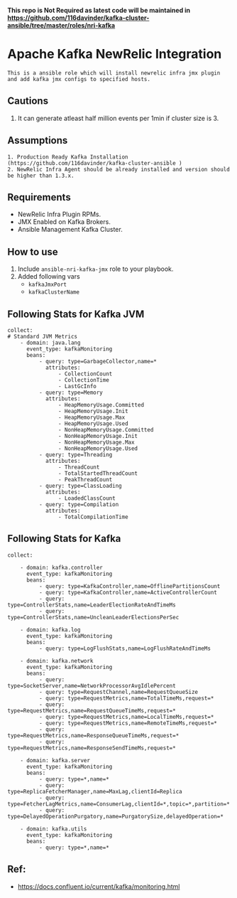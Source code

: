 **This repo is Not Required as latest code will be maintained in https://github.com/116davinder/kafka-cluster-ansible/tree/master/roles/nri-kafka**

# Apache Kafka NewRelic Integration
```
This is a ansible role which will install newrelic infra jmx plugin and add kafka jmx configs to specified hosts. 
```
## Cautions
1. It can generate atleast half million events per 1min if cluster size is 3.

## Assumptions
```
1. Production Ready Kafka Installation (https://github.com/116davinder/kafka-cluster-ansible )
2. NewRelic Infra Agent should be already installed and version should be higher than 1.3.x.
```

## Requirements
* NewRelic Infra Plugin RPMs.
* JMX Enabled on Kafka Brokers.
* Ansible Management Kafka Cluster.

## How to use
1. Include `ansible-nri-kafka-jmx` role to your playbook.
2. Added following vars
    * `kafkaJmxPort`
    * `kafkaClusterName`

## Following Stats for Kafka JVM
```
collect:
# Standard JVM Metrics
    - domain: java.lang
      event_type: kafkaMonitoring
      beans:
          - query: type=GarbageCollector,name=*
            attributes:
                - CollectionCount
                - CollectionTime
                - LastGcInfo
          - query: type=Memory
            attributes:
                - HeapMemoryUsage.Committed
                - HeapMemoryUsage.Init
                - HeapMemoryUsage.Max
                - HeapMemoryUsage.Used
                - NonHeapMemoryUsage.Committed
                - NonHeapMemoryUsage.Init
                - NonHeapMemoryUsage.Max
                - NonHeapMemoryUsage.Used
          - query: type=Threading
            attributes:
                - ThreadCount
                - TotalStartedThreadCount
                - PeakThreadCount
          - query: type=ClassLoading
            attributes:
                - LoadedClassCount
          - query: type=Compilation
            attributes:
                - TotalCompilationTime
```

## Following Stats for Kafka
```
collect:

    - domain: kafka.controller
      event_type: kafkaMonitoring
      beans:
          - query: type=KafkaController,name=OfflinePartitionsCount
          - query: type=KafkaController,name=ActiveControllerCount
          - query: type=ControllerStats,name=LeaderElectionRateAndTimeMs
          - query: type=ControllerStats,name=UncleanLeaderElectionsPerSec

    - domain: kafka.log
      event_type: kafkaMonitoring
      beans:
          - query: type=LogFlushStats,name=LogFlushRateAndTimeMs

    - domain: kafka.network
      event_type: kafkaMonitoring
      beans:
          - query: type=SocketServer,name=NetworkProcessorAvgIdlePercent
          - query: type=RequestChannel,name=RequestQueueSize
          - query: type=RequestMetrics,name=TotalTimeMs,request=*
          - query: type=RequestMetrics,name=RequestQueueTimeMs,request=*
          - query: type=RequestMetrics,name=LocalTimeMs,request=*
          - query: type=RequestMetrics,name=RemoteTimeMs,request=*
          - query: type=RequestMetrics,name=ResponseQueueTimeMs,request=*
          - query: type=RequestMetrics,name=ResponseSendTimeMs,request=*

    - domain: kafka.server
      event_type: kafkaMonitoring
      beans:
          - query: type=*,name=*
          - query: type=ReplicaFetcherManager,name=MaxLag,clientId=Replica
          - query: type=FetcherLagMetrics,name=ConsumerLag,clientId=*,topic=*,partition=*
          - query: type=DelayedOperationPurgatory,name=PurgatorySize,delayedOperation=*

    - domain: kafka.utils
      event_type: kafkaMonitoring
      beans:
          - query: type=*,name=*
```

## Ref:
*  https://docs.confluent.io/current/kafka/monitoring.html
